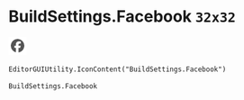 # BuildSettings.Facebook `32x32`
<img src="/img/BuildSettings.Facebook.png" width=32 height=32>

``` CSharp
EditorGUIUtility.IconContent("BuildSettings.Facebook")
```
```
BuildSettings.Facebook
```
